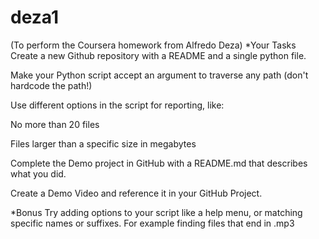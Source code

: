 # deza1
(To perform the Coursera homework from Alfredo Deza)
*Your Tasks
Create a new Github repository with a README and a single python file.

Make your Python script accept an argument to traverse any path (don't hardcode the path!)

Use different options in the script for reporting, like:

No more than 20 files

Files larger  than a specific size in megabytes

Complete the Demo project in GitHub with a README.md that describes what you did.

Create a Demo Video and reference it in your GitHub Project.

*Bonus
Try adding options to your script like a help menu, or matching specific names or suffixes. For example finding files that end in .mp3
